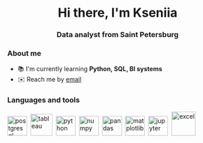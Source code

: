 <div id = "header" align = "center">
  <h1>Hi there, I'm Kseniia</h1>
  <h3> Data analyst from Saint Petersburg </h3>
</div>

### About me 
- :books: I'm currently learning **Python, SQL, BI systems**
- :envelope: Reach me by [email](mailto:kseniia.tol97@gmail.com)

### Languages and tools
<img src="https://cdn.jsdelivr.net/gh/devicons/devicon/icons/postgresql/postgresql-original.svg" 
title="postgresql" width="45"/>&nbsp;
<img src="https://logowik.com/content/uploads/images/tableau-software.jpg" 
title="tableau" width="50"/>&nbsp;
<img src="https://cdn.jsdelivr.net/gh/devicons/devicon/icons/python/python-original.svg" 
title="python" width="45"/>&nbsp;
<img src="https://cdn.jsdelivr.net/gh/devicons/devicon/icons/numpy/numpy-original.svg" 
title="numpy" width="45"/>&nbsp;
<img src="https://cdn.jsdelivr.net/gh/devicons/devicon/icons/pandas/pandas-original.svg" 
title="pandas" width="45"/>&nbsp;
<img src="https://github.com/KseniiaTol/KseniiaTol/assets/149503235/b6844002-848b-4197-a638-ec5cb750e9ee" 
title="matplotlib" width="45"/>&nbsp;
<img src="https://cdn.jsdelivr.net/gh/devicons/devicon/icons/jupyter/jupyter-original-wordmark.svg" 
title="jupyter" width="45"/>&nbsp;
<img src="https://logowik.com/content/uploads/images/microsoft-excel-new.jpg" 
title="excel" width="55"/>&nbsp;





